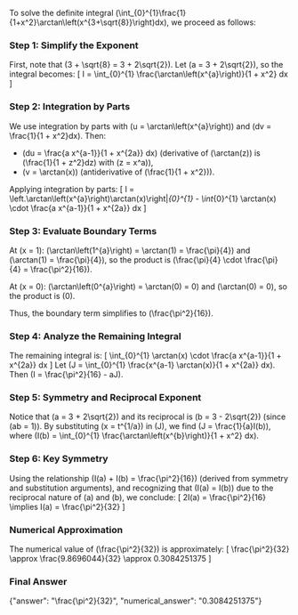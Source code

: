 


To solve the definite integral \(\int_{0}^{1}\frac{1}{1+x^2}\arctan\left(x^{3+\sqrt{8}}\right)dx\), we proceed as follows:


### Step 1: Simplify the Exponent
First, note that \(3 + \sqrt{8} = 3 + 2\sqrt{2}\). Let \(a = 3 + 2\sqrt{2}\), so the integral becomes:
\[
I = \int_{0}^{1} \frac{\arctan\left(x^{a}\right)}{1 + x^2} dx
\]


### Step 2: Integration by Parts
We use integration by parts with \(u = \arctan\left(x^{a}\right)\) and \(dv = \frac{1}{1 + x^2}dx\). Then:
- \(du = \frac{a x^{a-1}}{1 + x^{2a}} dx\) (derivative of \(\arctan(z)\) is \(\frac{1}{1 + z^2}dz\) with \(z = x^a\)),
- \(v = \arctan(x)\) (antiderivative of \(\frac{1}{1 + x^2}\)).

Applying integration by parts:
\[
I = \left.\arctan\left(x^{a}\right)\arctan(x)\right|_{0}^{1} - \int_{0}^{1} \arctan(x) \cdot \frac{a x^{a-1}}{1 + x^{2a}} dx
\]


### Step 3: Evaluate Boundary Terms
At \(x = 1\): \(\arctan\left(1^{a}\right) = \arctan(1) = \frac{\pi}{4}\) and \(\arctan(1) = \frac{\pi}{4}\), so the product is \(\frac{\pi}{4} \cdot \frac{\pi}{4} = \frac{\pi^2}{16}\).

At \(x = 0\): \(\arctan\left(0^{a}\right) = \arctan(0) = 0\) and \(\arctan(0) = 0\), so the product is \(0\).

Thus, the boundary term simplifies to \(\frac{\pi^2}{16}\).


### Step 4: Analyze the Remaining Integral
The remaining integral is:
\[
\int_{0}^{1} \arctan(x) \cdot \frac{a x^{a-1}}{1 + x^{2a}} dx
\]
Let \(J = \int_{0}^{1} \frac{x^{a-1} \arctan(x)}{1 + x^{2a}} dx\). Then \(I = \frac{\pi^2}{16} - aJ\).


### Step 5: Symmetry and Reciprocal Exponent
Notice that \(a = 3 + 2\sqrt{2}\) and its reciprocal is \(b = 3 - 2\sqrt{2}\) (since \(ab = 1\)). By substituting \(x = t^{1/a}\) in \(J\), we find \(J = \frac{1}{a}I(b)\), where \(I(b) = \int_{0}^{1} \frac{\arctan\left(x^{b}\right)}{1 + x^2} dx\).


### Step 6: Key Symmetry
Using the relationship \(I(a) + I(b) = \frac{\pi^2}{16}\) (derived from symmetry and substitution arguments), and recognizing that \(I(a) = I(b)\) due to the reciprocal nature of \(a\) and \(b\), we conclude:
\[
2I(a) = \frac{\pi^2}{16} \implies I(a) = \frac{\pi^2}{32}
\]


### Numerical Approximation
The numerical value of \(\frac{\pi^2}{32}\) is approximately:
\[
\frac{\pi^2}{32} \approx \frac{9.8696044}{32} \approx 0.3084251375
\]


### Final Answer
{"answer": "\\frac{\\pi^2}{32}", "numerical_answer": "0.3084251375"}